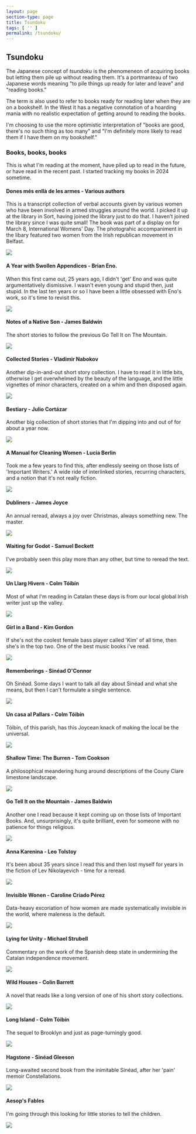 ```yaml
---
layout: page
section-type: page
title: Tsundoku
tags: [ '' ]
permalink: /tsundoku/
---
```


<!-- Resize the images for this page using https://www.iloveimg.com with size 800 px by 600 px -->
  
## Tsundoku

The Japanese concept of *tsundoku* is the phenomeneon of acquiring books but letting them pile up without reading them. It's a portmanteau of two Japanese words meaning "to pile things up ready for later and leave" and "reading books."

The term is also used to refer to books ready for reading later when they are on a bookshelf. In the West it has a negative connotation of a hoarding mania with no realistic expectation of getting around to reading the books.

I'm choosing to use the more optimistic interpretation of "books are good, there's no such thing as too many" and "I'm definitely more likely to read them if I have them on my bookshelf."

### Books, books, books

This is what I'm reading at the moment, have piled up to read in the future, or have read in the recent past. I started tracking my books in 2024 sometime. 

#### Dones més enllà de les armes - Various authors

This is a transcript collection of verbal accounts given by various women who have been involved in armed struggles around the world. I picked it up at the library in Sort, having joined the library just to do that. I haven't joined the library since I was quite small! The book was part of a display on for March 8, International Womens' Day. The photograhic accompaniment in the libary featured two women from the Irish republican movement in Belfast. 

<img src="/img/tsundoku/donesarmes.jpg">

#### A Year with Swollen Appendices - Brian Eno.

When this first came out, 25 years ago, I didn't 'get' Eno and was quite argumentatively dismissive. I wasn't even young and stupid then, just stupid. In the last ten years or so I have been a little obsessed with Eno's work, so it's time to revisit this.

<img src="/img/tsundoku/book8.jpg">

#### Notes of a Native Son - James Baldwin

The short stories to follow the previous Go Tell It on The Mountain.

<img src="/img/tsundoku/book3.jpg">

#### Collected Stories - Vladimir Nabokov

Another dip-in-and-out short story collection. I have to read it in little bits, otherwise I get overwhelmed by the beauty of the language, and the little vignettes of minor characters, created on a whim and then disposed again.

<img src="/img/tsundoku/book6.jpg">

#### Bestiary - Julio Cortázar

Another big collection of short stories that I'm dipping into and out of for about a year now.

<img src="/img/tsundoku/book4.jpg">

#### A Manual for Cleaning Women - Lucia Berlin

Took me a few years to find this, after endlessly seeing on those lists of 'Important Writers.' A wide ride of interlinked stories, recurring characters, and a notion that it's not really fiction.

<img src="/img/tsundoku/book7.jpg">

#### Dubliners - James Joyce

An annual reread, always a joy over Christmas, always something new. The master.

<img src="/img/tsundoku/book12.jpg">

#### Waiting for Godot - Samuel  Beckett

I've probably seen this play more than any other, but time to reread the text.

<img src="/img/tsundoku/book17.jpg">

#### Un Llarg Hivern - Colm Tóibín

Most of what I'm reading in Catalan these days is from our local global Irish writer just up the valley.

<img src="/img/tsundoku/book2.jpg">

#### Girl in a Band - Kim Gordon

If she's not the coolest female bass player called 'Kim' of all time, then she's in the top two. One of the best music books i've read.

<img src="/img/tsundoku/book5.jpg">

#### Rememberings - Sinéad O'Connor

Oh Sinéad. Some days I want to talk all day about Sinéad and what she means, but then I can't formulate a single sentence.

<img src="/img/tsundoku/book9.jpg">

#### Un casa al Pallars - Colm Tóibín

Tóibín, of this parish, has this Joycean knack of making the local be the universal.

<img src="/img/tsundoku/book10.jpg">

#### Shallow Time: The Burren - Tom Cookson

A philosophical meandering hung around descriptions of the Couny Clare limestone landscape.

<img src="/img/tsundoku/book11.jpg">

#### Go Tell It on the Mountain - James Baldwin

Another one I read because it kept coming up on those lists of Important Books. And, unsurprisingly, it's quite brilliant, even for someone with no patience for things religious.

<img src="/img/tsundoku/book13.jpg">

#### Anna Karenina - Leo Tolstoy

It's been about 35 years since I read this and then lost myself for years in the fiction of Lev Nikolayevich - time for a reread.

<img src="/img/tsundoku/book14.jpg">

#### Invisible Wonen - Caroline Criado Pérez

Data-heavy excoriation of how women are made systematically invisible in the world, where maleness is the default.

<img src="/img/tsundoku/book15.jpg">

#### Lying for Unity - Michael Strubell

Commentary on the work of the Spanish deep state in undermining the Catalan independence movement.

<img src="/img/tsundoku/book16.jpg">

#### Wild Houses - Colin Barrett

A novel that reads like a long version of one of his short story collections.

<img src="/img/tsundoku/book18.jpg">

#### Long Island - Colm Tóibín

The sequel to Brooklyn and just as page-turningly good.

<img src="/img/tsundoku/book20.jpg">

#### Hagstone - Sinéad Gleeson

Long-awaited second book from the inimitable Sinéad, after her 'pain' memoir Constellations.

<img src="/img/tsundoku/book19.jpg">

#### Aesop's Fables

I'm going through this looking for little stories to tell the children.

<img src="/img/tsundoku/book1.jpg">
